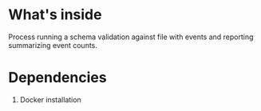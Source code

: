 # What's inside
Process running a schema validation against file with events and reporting summarizing event counts.

# Dependencies
1. Docker installation
